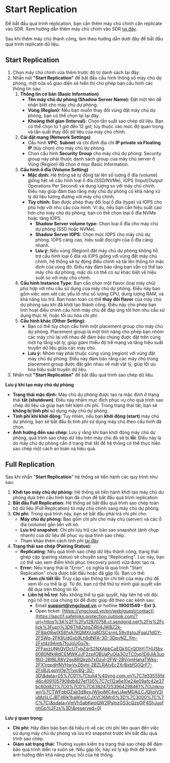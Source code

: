 # Start Replication

Để bắt đầu quá trình replication, bạn cần thêm máy chủ chính cần replicate vào SDR. Xem hướng dẫn thêm máy chủ chính vào SDR [tại đây](them-may-chu-attach-a-server.md).

Sau khi thêm máy chủ thành công, làm theo hướng dẫn dưới đây để bắt đầu quá trình replicate dữ liệu.

## Start Replication

1. Chọn máy chủ chính vừa thêm trước đó từ danh sách tại đây:
2. Nhấn nút **"Start Replication"** để bắt đầu cấu hình thông số máy chủ dự phòng, một cửa sổ giao diện sẽ hiển thị cho phép bạn cấu hình các thông tin sau:
   1. **Thông tin cơ bản (Basic Information)**
      * **Tên máy chủ dự phòng (Shadow Server Name):** Đặt một tên dễ nhận biết cho máy chủ dự phòng.
      * **Vùng (Region):** Nếu bạn muốn thay đổi vùng đặt máy chủ dự phòng, bạn có thể chọn lại tại đây.
      * **Khoảng thời gian (Interval):** Chọn tần suất sao chép dữ liệu. Bạn có thể chọn từ 1 giờ đến 12 giờ, tùy thuộc vào mức độ quan trọng và tần suất thay đổi dữ liệu của máy chủ chính.
   2. **Cài đặt mạng (Network Settings)**
      * Cấu hình **VPC**, **Subnet** và chỉ định địa chỉ **IP private và Floating IP** (tùy chọn) cho máy chủ dự phòng.
      * Chọn cấu hình **Security Group** cho máy chủ dự phòng: Security group này phải thuộc danh sách group của máy chủ server ở Vùng (Region) đã chọn ở mục Basic Information.
   3. **Cấu hình ổ đĩa (Volume Setting)**
      * **Mặc định:** Hệ thống sẽ tự động tải lên số lượng ổ đĩa (volume) giống hệt về cấu hình loại ổ đĩa (SSD/NVMe), IOPS (Input/Output Operations Per Second) và dung lượng so với máy chủ chính. Điều này giúp đảm bảo rằng máy chủ dự phòng có khả năng xử lý dữ liệu tương đương với máy chủ chính.
      * **Tùy chỉnh:** Bạn được phép thay đổi loại ổ đĩa (type) và IOPS cho phù hợp với nhu cầu của mình. Ví dụ, nếu bạn cần hiệu suất cao hơn cho máy chủ dự phòng, bạn có thể chọn loại ổ đĩa NVMe hoặc tăng IOPS.
        * **Shadow Server volume type:** Chọn loại ổ đĩa cho máy chủ dự phòng (SSD hoặc NVMe).
        * **Shadow Server IOPS:** Chọn mức IOPS cho máy chủ dự phòng. IOPS càng cao, hiệu suất đọc/ghi của ổ đĩa càng nhanh.
        * **Lưu ý:** Nếu vùng (Region) đặt máy chủ dự phòng không hỗ trợ cấu hình loại ổ đĩa và IOPS giống với vùng đặt máy chủ chính, hệ thống sẽ tự động điều chỉnh và tải lên thông tin mặc định của vùng đó. Điều này đảm bảo rằng bạn vẫn có thể tạo máy chủ dự phòng, mặc dù có thể có sự khác biệt về hiệu suất so với máy chủ chính.
   4. **Cấu hình Instance Type:** Bạn cần chọn một flavor (loại máy chủ) phù hợp với nhu cầu sử dụng của máy chủ dự phòng. Điều này bao gồm việc xem xét các yếu tố như số lượng CPU, dung lượng RAM, và khả năng lưu trữ. Bạn hoàn toàn có thể **thay đổi flavor** của máy chủ dự phòng sau khi đã khởi tạo thành công. Điều này cho phép bạn linh hoạt điều chỉnh cấu hình máy chủ để đáp ứng tốt hơn nhu cầu sử dụng thực tế, hoặc tối ưu hóa chi phí.
   5. **Cấu hình khác (Other Setting)**:&#x20;
      * Bạn có thể tùy chọn cấu hình một placement group cho máy chủ dự phòng. Placement group là một tính năng cho phép bạn nhóm các máy chủ lại với nhau để đảm bảo chúng được đặt trên cùng một hạ tầng vật lý, giúp giảm thiểu độ trễ mạng và tăng hiệu suất truyền dữ liệu giữa các máy chủ.
      * **Lưu ý:** Nhóm này phải thuộc cùng vùng (region) với vùng đặt máy chủ dự phòng. Điều này đảm bảo rằng các máy chủ trong placement group được đặt gần nhau về mặt vật lý, giúp tối ưu hóa hiệu suất truyền dữ liệu.
3. Nhấn nút **"Start Replication"** để bắt đầu quá trình sao chép dữ liệu.

**Lưu ý khi tạo máy chủ dự phòng**

* **Trạng thái mặc định:** Máy chủ dự phòng được tạo ra mặc định ở trạng thái **tắt (shutdown)**. Điều này nhằm mục đích phục vụ cho quá trình sao chép dữ liệu và giúp bạn tiết kiệm chi phí. Trong trạng thái tắt, bạn sẽ **không bị tính phí** sử dụng máy chủ dự phòng.
* **Tính phí khi khởi động:** Tuy nhiên, nếu bạn **khởi động (start)** máy chủ dự phòng, bạn sẽ bắt đầu bị tính phí sử dụng máy chủ theo cấu hình đã chọn.
* **Ảnh hưởng đến sao chép:** Lưu ý rằng khi bạn khởi động máy chủ dự phòng, quá trình sao chép dữ liệu trên máy chủ đó sẽ bị **lỗi**. Điều này là do máy chủ dự phòng cần ở trạng thái tắt để hệ thống có thể thực hiện sao chép một cách an toàn và hiệu quả.

## Full Replication

Sau khi nhấn "**Start Replication**" hệ thống sẽ tiến hành các quy trình như sau:

1. **Khởi tạo máy chủ dự phòng:** Hệ thống sẽ tiến hành khởi tạo máy chủ dự phòng dựa trên cấu hình bạn đã chọn để bắt đầu quá trình replication
2. **Bắt đầu Full Replication:** Hệ thống sẽ bắt đầu quá trình sao chép toàn bộ dữ liệu (Full Replication) từ máy chủ chính sang máy chủ dự phòng.
3. **Chi phí:** Trong quá trình này, bạn sẽ bắt đầu phải trả chi phí cho:
   * **Máy chủ dự phòng:** Bao gồm chi phí cho máy chủ (server) và các ổ đĩa (volume) gắn liền với nó.
   * **Lưu trữ snapshot:** Chi phí lưu trữ các bản sao snapshot (ảnh chụp nhanh) của dữ liệu để phục vụ quá trình sao chép.
   * Tham khảo thêm cách tính phí [tại đây](../cach-tinh-phi.md)
4. **Trạng thái sao chép (Pairing Status):**
   * **Replicating:** Nếu quá trình sao chép dữ liệu thành công, trạng thái ghép cặp (pairing status) sẽ chuyển sang "Replicating". Lúc này, bạn có thể vào xem điểm khôi phục (recovery point) vừa được tạo ra.
   * **Error:** Nếu trạng thái là "Error", có nghĩa là quá trình "Start Replication" chưa được bắt đầu hoặc đã gặp lỗi. Bạn có thể:
     * **Xem chi tiết lỗi:** Truy cập vào thông tin chi tiết của máy chủ để xem lỗi cụ thể là gì. Từ đó, bạn có thể thử tự mình giải quyết vấn đề dựa trên thông tin lỗi.
     * **Liên hệ hỗ trợ:** Nếu không thể tự giải quyết, hãy liên hệ với đội ngũ hỗ trợ của chúng tôi để được giúp đỡ theo các kênh sau:
       * Email [**support@vngcloud.vn**](mailto:support@vngcloud.vn) or hotline **19001549 – Ext 3.**
       * Open ticket: [https://vngcloud.vn/en/web/guest/contact](https://apc01.safelinks.protection.outlook.com/?url=https%3A%2F%2Fu12870758.ct.sendgrid.net%2Fls%2Fclick%3Fupn%3D6Th82stgZiRII4JWBZ2k-2F8jp0RwIXS6fxA7KQMXjUq8DSCsrmL59yXstoJFgaU1dGY-2FSWg-2FK9UdGxb9Lh9dNFA-3D-3DpvNZ_Ym-2Fxt4z9Amb7foJoUGq7k-2FFaxzUNhQVDcUTybZdrS2NXAbbCaEQkSCrQOhYjTHUSbv6080NfkWdCEMWKJJF2zpfOBUaPuOIa3OzTC0yp1D9JlA3uof8O-2BtBLR8V2gs8RQIrzb7xDzuI-2FW-2BVnmHahaTWks-2FX1rqpdHNVHwVyZ6vhj-2BZLRAIyEc2XrBxbfG0QrF7-2FsBJLgoViI1e7tTyjc8Q-3D-3D\&data=05%7C01%7Ctult4%40vng.com.vn%7C7e33555fd46c4091057908db827ef130%7C7c112a6e10e24e09afc42e37bc60d821%7C0%7C0%7C638247253964298461%7CUnknown%7CTWFpbGZsb3d8eyJWIjoiMC4wLjAwMDAiLCJQIjoiV2luMzIiLCJBTiI6Ik1haWwiLCJXVCI6Mn0%3D%7C3000%7C%7C%7C\&sdata=VmVhSabKwqQW2lPslozGS3cQzp0jF4ShJuofnhGp%2Fzs%3D\&reserved=0)

**Lưu ý quan trọng:**

* **Chi phí:** Hãy đảm bảo bạn đã hiểu rõ về các chi phí liên quan đến việc sử dụng máy chủ dự phòng và lưu trữ snapshot trước khi bắt đầu quá trình sao chép.
* **Giám sát trạng thái:** Thường xuyên kiểm tra trạng thái sao chép để đảm bảo quá trình diễn ra suôn sẻ. Nếu gặp lỗi, hãy xử lý kịp thời để tránh ảnh hưởng đến khả năng phục hồi của hệ thống.

